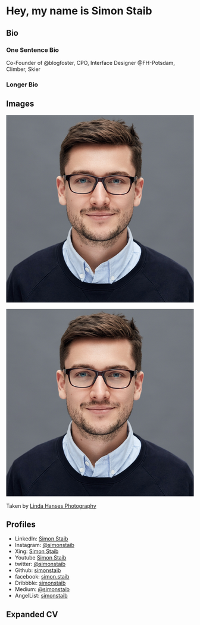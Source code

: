 # Hey, my name is Simon Staib

## Bio

### One Sentence Bio

Co-Founder of @blogfoster, CPO, Interface Designer @FH-Potsdam, Climber, Skier

### Longer Bio

## Images

![Webversion](201703_simon_staib_web.jpg)

![Printversion](201703_simon_staib_web.jpg)

Taken by [Linda Hanses Photography](https://www.facebook.com/pg/lindahansesphotography/)

## Profiles

* LinkedIn: [Simon Staib](https://www.linkedin.com/in/simonstaib/)
* Instagram: [@simonstaib](https://www.instagram.com/simonstaib/)
* Xing: [Simon Staib](https://www.xing.com/profile/Simon_Staib)
* Youtube [Simon Staib](https://www.youtube.com/channel/UCgU6OdqTyIEjFjVbw-rPwcQ)
* twitter: [@simonstaib](https://twitter.com/simonstaib)
* Github: [simonstaib](https://github.com/simonstaib)
* facebook: [simon.staib](https://www.facebook.com/simon.staib)
* Dribbble: [simonstaib](https://dribbble.com/simonstaib)
* Medium: [@simonstaib](https://medium.com/@simonstaib)
* AngelList: [simonstaib](https://angel.co/simon-staib)


## Expanded CV


